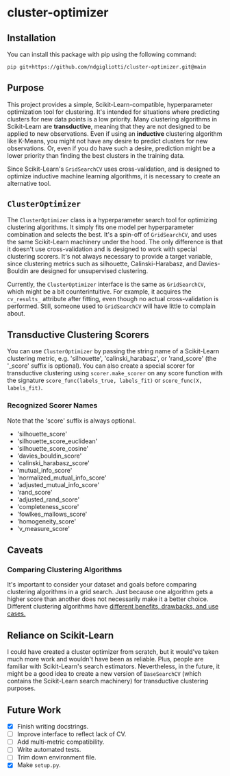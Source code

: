 # cluster-optimizer

## Installation

You can install this package with pip using the following command:

```
pip git+https://github.com/ndgigliotti/cluster-optimizer.git@main
```

## Purpose

This project provides a simple, Scikit-Learn-compatible, hyperparameter optimization tool for clustering. It's intended for situations where predicting clusters for new data points is a low priority. Many clustering algorithms in Scikit-Learn are **transductive**, meaning that they are not designed to be applied to new observations. Even if using an **inductive** clustering algorithm like K-Means, you might not have any desire to predict clusters for new observations. Or, even if you do have such a desire, prediction might be a lower priority than finding the best clusters in the training data.

Since Scikit-Learn's `GridSearchCV` uses cross-validation, and is designed to optimize inductive machine learning algorithms, it is necessary to create an alternative tool.

## `ClusterOptimizer`

The `ClusterOptimizer` class is a hyperparameter search tool for optimizing clustering algorithms. It simply fits one model per hyperparameter combination and selects the best. It's a spin-off of `GridSearchCV`, and uses the same Scikit-Learn machinery under the hood. The only difference is that it doesn't use cross-validation and is designed to work with special clustering scorers. It's not always necessary to provide a target variable, since clustering metrics such as silhouette, Calinski-Harabasz, and Davies-Bouldin are designed for unsupervised clustering.

Currently, the `ClusterOptimizer` interface is the same as `GridSearchCV`, which might be a bit counterintuitive. For example, it acquires the `cv_results_` attribute after fitting, even though no actual cross-validation is performed. Still, someone used to `GridSearchCV` will have little to complain about.

## Transductive Clustering Scorers

You can use `ClusterOptimizer` by passing the string name of a Scikit-Learn clustering metric, e.g. 'silhouette', 'calinski_harabasz', or 'rand_score' (the '_score' suffix is optional). You can also create a special scorer for transductive clustering using `scorer.make_scorer` on any score function with the signature `score_func(labels_true, labels_fit)` or `score_func(X, labels_fit)`.


### Recognized Scorer Names

Note that the 'score' suffix is always optional.

- 'silhouette_score'
- 'silhouette_score_euclidean'
- 'silhouette_score_cosine'
- 'davies_bouldin_score'
- 'calinski_harabasz_score'
- 'mutual_info_score'
- 'normalized_mutual_info_score'
- 'adjusted_mutual_info_score'
- 'rand_score'
- 'adjusted_rand_score'
- 'completeness_score'
- 'fowlkes_mallows_score'
- 'homogeneity_score'
- 'v_measure_score'

## Caveats

### Comparing Clustering Algorithms

It's important to consider your dataset and goals before comparing clustering algorithms in a grid search. Just because one algorithm gets a higher score than another does not necessarily make it a better choice. Different clustering algorithms have [different benefits, drawbacks, and use cases.](https://scikit-learn.org/stable/modules/clustering.html#overview-of-clustering-methods)

## Reliance on Scikit-Learn

I could have created a cluster optimizer from scratch, but it would've taken much more work and wouldn't have been as reliable. Plus, people are familiar with Scikit-Learn's search estimators. Nevertheless, in the future, it might be a good idea to create a new version of `BaseSearchCV` (which contains the Scikit-Learn search machinery) for transductive clustering purposes.

## Future Work

- [x] Finish writing docstrings.
- [ ] Improve interface to reflect lack of CV.
- [ ] Add multi-metric compatibility.
- [ ] Write automated tests.
- [ ] Trim down environment file.
- [x] Make `setup.py`.